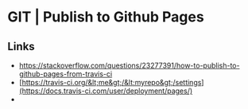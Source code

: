 # GIT \| Publish to Github Pages

## Links

* https://stackoverflow.com/questions/23277391/how-to-publish-to-github-pages-from-travis-ci
* [https://travis-ci.org/&lt;me&gt;/&lt;myrepo&gt;/settings](https://docs.travis-ci.com/user/deployment/pages/)
* 


